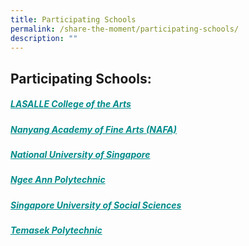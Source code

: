 ```yaml
---
title: Participating Schools
permalink: /share-the-moment/participating-schools/
description: ""
---
```

## Participating Schools:

##### <a href="https://www.lasalle.edu.sg/" style="color:darkcyan">LASALLE College of the Arts</a>

##### <a href="https://www.nafa.edu.sg/" style="color:darkcyan">Nanyang Academy of Fine Arts (NAFA)</a>

##### <a href="https://cde.nus.edu.sg/arch/" style="color:darkcyan">National University of Singapore</a>

##### <a href="https://www.np.edu.sg/schools-courses/academic-schools/school-of-humanities-social-sciences" style="color:darkcyan">Ngee Ann Polytechnic</a>

##### <a href="https://www.suss.edu.sg/" style="color:darkcyan">Singapore University of Social Sciences</a>

##### <a href="https://www.tp.edu.sg/home.html" style="color:darkcyan">Temasek Polytechnic</a>